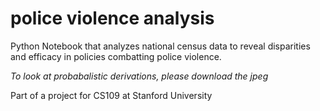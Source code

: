 # police violence analysis
Python Notebook that analyzes national census data to reveal disparities and efficacy in policies combatting police violence.

*To look at probabalistic derivations, please download the jpeg*

Part of a project for CS109 at Stanford University
